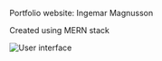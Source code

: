 Portfolio website: Ingemar Magnusson

Created using MERN stack

![User interface](https://i.ibb.co/VWD1hHq/portfolio-ui.png)

